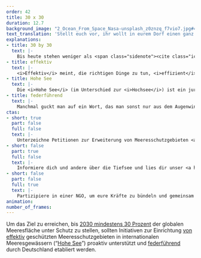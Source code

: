 ```yaml
---
order: 42
title: 30 x 30
duration: 12.7
background_image: "2_Ocean_From_Space_Nasa-unsplash_z0znzq_f7vio7.jpg#4cd4ff"
text_translation: 'Stellt euch vor, ihr wollt in eurem Dorf einen ganz besonderen Apfelbaum mit einem Zaun schützen, aber aus irgendwelchen blöden Gründen beschließt das Bauamt, dass es viel einfacher ist, den Zaun woanders hinzustellen, wo gar nichts zu schützen ist. Außerdem hat man vergessen, euch zu fragen, warum ihr genau diesen Baum schützen wollt und ob die Stelle, an der der Zaun jetzt steht, euren Weg blockiert.'
explanations:
- title: 30 by 30
  text: |-
    Bis heute stehen weniger als <span class="sidenote"><cite class="icon-link_external"><a href="https://www.protectedplanet.net/en/thematic-areas/marine-protected-areas" target="_blank" rel="noopener">Marine Protected Areas / Protected Planet</a></cite><span>9 %</span></span> aller Meere <span class="expander"><span class="trigger">unter Schutz.</span><span class="info">soweit man das Schutz nennen kann – leider handelt es sich in vielen Fällen eher um Theorie als um Praxis</span></span> Umweltverbände fordern deswegen schon seit langem mit der Intiatitive <span class="sidenote"><cite class="icon-link_external"><a href="https://www.greenpeaceoceanblueprint.org/pdfDocs/Greenpeace_30x30_Blueprint_Report_web.pdf" target="_blank" rel="noopener">30x30 - A Blueprint for Ocean Protection / Greenpeace</a></cite><span><i>Thirty by Thirty</i>,</span></span> dass bis 2030 30 % aller Meere unter einen wirksamen Schutz gestellt werden – und zwar die wichtigsten 30%, priorisiert nach Gebieten mit besonders großer oder außergewöhnlicher Biodiversität, sogenannte <span class="sidenote"><cite class="icon-link_external"><a href="https://www.keybiodiversityareas.org/working-with-kbas/proposing-updating/criteria" target="_blank" rel="noopener">Critera for KBAs / Key Biodiversity Areas</a></cite><span>Key Biodiversity Areas</span></span> (KBAs). Die <span class="sidenote"><cite class="icon-link_external"><a href="https://www.unep.org/news-and-stories/story/cop15-ends-landmark-biodiversity-agreement" target="_blank" rel="noopener">COP15 ends with landmark biodiversity agreement / UNEP</a></cite><span>Aufnahme</span></span> der 30x30-Forderung in das UN-Rahmenabkommen zum Schutz der Artenvielfalt auf der COP15 in Montreal 2022 gilt als gigantischer Durchbruch für den weltweiten Artenschutz. Freeze frame, Geigen, Abspann. Naja. Schön wär’s. Ein weiteres Mal müssen wir festhalten: Gesetz und Umsetzung sind zwei sehr unterschiedliche paar Schuhe. Zwar sind deutliche Fortschritte zu erkennen, die es ohne die Adoption des Anliegens durch die UN sicher nicht gegeben hätte. Aber, um nur <span class="sidenote"><cite class="icon-link_external"><a href="https://digitalreport.protectedplanet.net/" target="_blank" rel="noopener">Protected Planet Report 2024 / UN</a></cite><span>einige Aspekte</span></span> zu nennen: Die ausgewiesenen Schutzgebiete sind nicht ausreichend durch Wanderkorridore verbunden, nur 5,7% der Ozeane befinden sich in Schutzgebieten, die tatsächlich implementiert und/oder aktiv gemanagt werden, nur 2,8% der Ozeane befinden sich in vollständig oder zumindest stark geschützten Gebieten, in denen keine oder nur leichte extraktive Aktivitäten erlaubt sind, ein Drittel der weltweit identifizierten KBAs ist gar nicht geschützt – und in den verbleibenden 5 Jahren bis 2030 muss deutlich <span class="expander"><span class="trigger">mehr als doppelt soviel geschützte Fläche</span><span class="info">knapp 80 Millionen Quadratkilometer - das entspricht ungefähr einem (1) indischen Ozean</span></span> hinzukommen, wie wir bisher haben, um das gesetzte Ziel zu erreichen.
- title: effektiv
  text: |-
    <i>Effektiv</i> meint, die richtigen Dinge zu tun, <i>effizient</i> die Dinge richtig zu machen. Effektiv geschützte Meeresschutzgebiete sollten also beides: das Richtige am richtigen Ort richtig machen. Das Richtige: <span class="expander"><span class="trigger">eine ganzheitliche Gebietsplanung,</span><span class="info">Schutzgebiete müssen nicht nur groß genug, sondern auch durch Wanderkorridore verbunden sein</span></span> am richtigen Ort: welche Fläche und <span class="expander"><span class="trigger">was genau</span><span class="info">Schutzgebiete werden vor allem dort gebraucht, wo Artenvielfalt und Ökosysteme besonderen Schutz brauchen, nicht dort, wo sie am wenigsten das business as usual stören</span></span> in dieser Fläche geschützt wird, richtig machen: strikte Kontrollen und konsequente Strafen bei Verstößen. Die Wirklichkeit sieht anders aus. <span class="sidenote"><cite class="icon-link_external"><a href="https://oceans.ubc.ca/2023/03/24/paper-park-index-helps-identify-55-unprotected-marine-protected-areas/" target="_blank" rel="noopener">Paper Park Index helps identify 55 unprotected marine protected areas / The University of British Columbia</a></cite><span>Paper Parks</span></span> existieren nur auf dem Papier und wenn man genau hinsieht, kann es einem passieren, dass man auf das sogenannte <i>Paper Park <span class="sidenote"><cite class="icon-link_external"><a href="https://oceana.org/blog/the-paper-park-paradox/" target="_blank" rel="noopener">The ‘paper park’ paradox / Oceana</a></cite><span>Paradox</span></span></i> <span class="expander"><span class="trigger">stößt.</span><span class="info">dass in Schutzgebieten mehr gefischt wird als außerhalb.</span></span>
- title: Hohe See
  text: |-
    Die <i>Hohe See</i> (im Unterschied zur <i>Hochsee</i>) ist ein juristischer Begriff und meint die Gebiete der Meere, für die die internationale Staatengemeinschaft zuständig ist und nicht ein einzelnes Land. Also alles außerhalb der jeweiligen <span class="expander"><span class="trigger">AWZs,</span><span class="info">den Ausschließlichen Wirtschaftszonen oder auch 200-(See)meilen-Zonen</span></span> in denen der angrenzende Küstenstaat begrenzte souveräne Rechte ausübt. Zur Hohen See gehört auch das darunter, also der Tiefseeboden. Der ist seit dem UN-Seerechtsübereinkommen von 1982 <i>Common Heritage of <span class="expander"><span class="trigger">Human</span><span class="info">im Gesetzestext heißt es noch Mankind</span></span>kind</i>. Bis zu 12 Seemeilen von den deutschen Küsten entfernt, sind die jeweiligen <span class="expander"><span class="trigger">Bundesländer</span><span class="info">in Deutschland Niedersachsen, Bremen, Hamburg, Schleswig-Holstein und Mecklenburg-Vorpommern</span></span> für den Natur- und Meeresschutz zuständig. In der Ausschließlichen Wirtschaftszone (AWZ) ist der Bund für Meeresschutzgebiete zuständig. Die Hohe See und der Tiefseeboden werden auf internationaler Ebene gemanagt.
- title: federführend
  text: |-
    Manchmal guckt man auf ein Wort, das man sonst nur aus dem Augenwinkel betrachtet und für selbstverständlich genommen hat, und dann schillert es so schön. Man kann über den Begriff “federführend” einen sehr langen <span class="sidenote"><cite class="icon-link_external"><a href="https://www.wirtschaftslexikon24.com/e/federf%C3%BChrung/federf%C3%BChrung.htm" target="_blank" rel="noopener">Wirtschaftslexikon24.com / "Federführung"</a></cite><span>Eintrag</span></span> in einem Wirtschaftslexikon lesen, bei dem normale Menschen sich schon nach dem zweiten Absatz in den Schachtelsätzen verlaufen und nie mehr herausfinden. Nur die Tapfersten stoßen vor bis zum Kern, aber der liegt schön und glatt in der Hand wie ein Bachkiesel: Wenn in der Zusammenarbeit verschiedener Parteien eine federführend ist, darf sie nicht etwa mehr bestimmen als die anderen, aber: <i>Sie hat die Pflicht zur Initiative</i>.
ctas:
- short: true
  part: false
  full: false
  text: |-
    Unterzeichne Petitionen zur Erweiterung von Meeresschutzgebieten <a href="https://only.one/act/30x30" target="_blank">MPA’s) auf 30% der Meere, zum Beispiel diese (hier</a>.
- short: false
  part: true
  full: false
  text: |-
    Informiere dich und andere über die Tiefsee und lies dir unser <a href="https://www.deepwave.org/mission-erde-alexander-gerst-und-antje-boetius-tauchen-ab/" target="_blank">Interview mit Antje Boetius</a> durch.
- short: false
  part: false
  full: true
  text: |-
    Partizipiere in einer NGO, um eure Kräfte zu bündeln und gemeinsam das zu erreichen, was alleine schwer zu schaffen ist.
animation:
number_of_frames:
---
```

Um das Ziel zu erreichen, bis [2030 mindestens 30 Prozent](# "30 by 30") der globalen Meeresfläche unter Schutz zu stellen, sollten Initiativen zur Einrichtung [von effektiv](# "effektiv") geschützten Meeresschutzgebieten in internationalen Meeresgewässern (“[Hohe See](# "Hohe See")”) proaktiv unterstützt und [federführend](# "federführend") durch Deutschland etabliert werden.